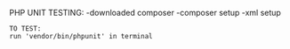 PHP UNIT TESTING: 
-downloaded composer 
-composer setup 
-xml setup 

    TO TEST:
    run 'vendor/bin/phpunit' in terminal 